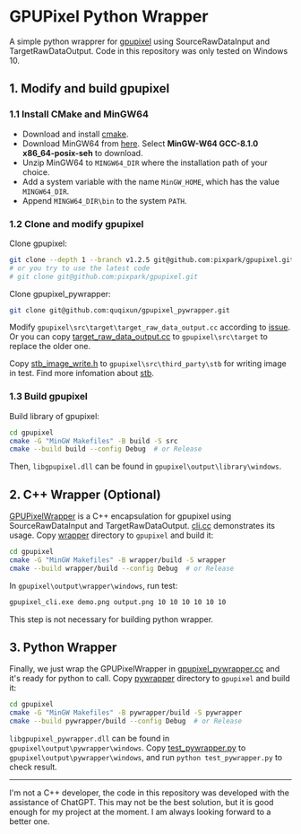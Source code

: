 # GPUPixel Python Wrapper

A simple python wrapprer for [gpupixel](https://github.com/pixpark/gpupixel) using SourceRawDataInput and TargetRawDataOutput.
Code in this repository was only tested on Windows 10.

## 1. Modify and build gpupixel

### 1.1 Install CMake and MinGW64

- Download and install [cmake](https://cmake.org/download/).
- Download MinGW64 from [here](https://sourceforge.net/projects/mingw-w64/files/mingw-w64/mingw-w64-release/). Select **MinGW-W64 GCC-8.1.0 x86_64-posix-seh** to download.
- Unzip MinGW64 to ```MINGW64_DIR``` where the installation path of your choice.
- Add a system variable with the name ```MinGW_HOME```, which has the value ```MINGW64_DIR```. 
- Append ```MINGW64_DIR\bin``` to the system ```PATH```.

### 1.2 Clone and modify gpupixel

Clone gpupixel:
```bash
git clone --depth 1 --branch v1.2.5 git@github.com:pixpark/gpupixel.git
# or you try to use the latest code
# git clone git@github.com:pixpark/gpupixel.git
```

Clone gpupixel_pywrapper:
```bash
git clone git@github.com:quqixun/gpupixel_pywrapper.git
```

Modify ```gpupixel\src\target\target_raw_data_output.cc``` according to [issue](https://github.com/pixpark/gpupixel/issues/66#issuecomment-2144263415).
Or you can copy [target_raw_data_output.cc](./src/target/target_raw_data_output.cc) to ```gpupixel\src\target``` to replace the older one.

Copy [stb_image_write.h](./src/third_party/stb/stb_image_write.h) to ```gpupixel\src\third_party\stb``` for writing image in test. 
Find more infomation about [stb](https://github.com/nothings/stb).

### 1.3 Build gpupixel

Build library of gpupixel:
```bash
cd gpupixel
cmake -G "MinGW Makefiles" -B build -S src
cmake --build build --config Debug  # or Release
```
Then, ```libgpupixel.dll``` can be found in ```gpupixel\output\library\windows```.

## 2. C++ Wrapper (Optional)

[GPUPixelWrapper](./wrapper/windows/gpupixel_wrapper.h) is a C++ encapsulation for gpupixel using SourceRawDataInput and TargetRawDataOutput.
[cli.cc](./wrapper/windows/cli.cc) demonstrates its usage.
Copy [wrapper](./wrapper/) directory to ```gpupixel``` and build it:
```bash
cd gpupixel
cmake -G "MinGW Makefiles" -B wrapper/build -S wrapper
cmake --build wrapper/build --config Debug  # or Release
```
In ```gpupixel\output\wrapper\windows```, run test:
```bash
gpupixel_cli.exe demo.png output.png 10 10 10 10 10 10
```

This step is not necessary for building python wrapper.

## 3. Python Wrapper

Finally, we just wrap the GPUPixelWrapper in [gpupixel_pywrapper.cc](./pywrapper/windows/gpupixel_pywrapper.cc) and it's ready for python to call.
Copy [pywrapper](./pywrapper/) directory to ```gpupixel``` and build it:
```bash
cd gpupixel
cmake -G "MinGW Makefiles" -B pywrapper/build -S pywrapper
cmake --build pywrapper/build --config Debug  # or Release
```
```libgpupixel_pywrapper.dll``` can be found in ```gpupixel\output\pywrapper\windows```.
Copy [test_pywrapper.py](./test_pywrapper.py) to ```gpupixel\output\pywrapper\windows```, and run ```python test_pywrapper.py``` to check result.

---

I'm not a C++ developer, the code in this repository was developed with the assistance of ChatGPT.
This may not be the best solution, but it is good enough for my project at the moment.
I am always looking forward to a better one.

